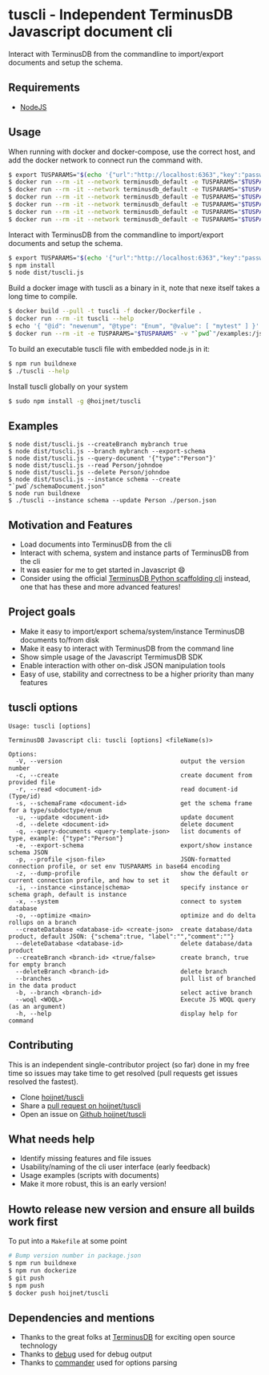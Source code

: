 # tuscli - Independent TerminusDB Javascript document cli

Interact with TerminusDB from the commandline to import/export documents and setup the schema.

## Requirements

* [NodeJS](https://nodejs.org/en/)

## Usage

When running with docker and docker-compose, use the correct host, and add the docker network to connect run the command with.

```bash
$ export TUSPARAMS="$(echo '{"url":"http://localhost:6363","key":"password","user":"admin","organisation":"admin","db":"mydb"}' | base64 )"
$ docker run --rm -it --network terminusdb_default -e TUSPARAMS="$TUSPARAMS" hoijnet/tuscli --help
$ docker run --rm -it --network terminusdb_default -e TUSPARAMS="$TUSPARAMS" hoijnet/tuscli --export-schema
$ docker run --rm -it --network terminusdb_default -e TUSPARAMS="$TUSPARAMS" hoijnet/tuscli --query-document '{"type":"Person"}'
$ docker run --rm -it --network terminusdb_default -e TUSPARAMS="$TUSPARAMS" hoijnet/tuscli --read Person/johndoe
$ docker run --rm -it --network terminusdb_default -e TUSPARAMS="$TUSPARAMS" hoijnet/tuscli --delete Person/johndoe
$ docker run --rm -it --network terminusdb_default -e TUSPARAMS="$TUSPARAMS" hoijnet/tuscli --instance schema --read Person
```

Interact with TerminusDB from the commandline to import/export documents and setup the schema.

```bash
$ export TUSPARAMS="$(echo '{"url":"http://localhost:6363","key":"password","user":"admin","organisation":"admin","db":"mydb"}' | base64 )"
$ npm install
$ node dist/tuscli.js
```

Build a docker image with tuscli as a binary in it, note that nexe itself takes a long time to compile.

```bash
$ docker build --pull -t tuscli -f docker/Dockerfile .
$ docker run --rm -it tuscli --help
$ echo '{ "@id": "newenum", "@type": "Enum", "@value": [ "mytest" ] }' > examples/newenum.json
$ docker run --rm -it -e TUSPARAMS="$TUSPARAMS" -v "`pwd`"/examples:/json tuscli -i schema -c /json/newenum.json
```

To build an executable tuscli file with embedded node.js in it:

```bash
$ npm run buildnexe
$ ./tuscli --help
```

Install tuscli globally on your system

```bash
$ sudo npm install -g @hoijnet/tuscli
```

## Examples

```
$ node dist/tuscli.js --createBranch mybranch true
$ node dist/tuscli.js --branch mybranch --export-schema
$ node dist/tuscli.js --query-document '{"type":"Person"}'
$ node dist/tuscli.js --read Person/johndoe
$ node dist/tuscli.js --delete Person/johndoe
$ node dist/tuscli.js --instance schema --create "`pwd`/schemaDocument.json"
$ node run buildnexe
$ ./tuscli --instance schema --update Person ./person.json
```

## Motivation and Features

* Load documents into TerminusDB from the cli
* Interact with schema, system and instance parts of TerminusDB from the cli
* It was easier for me to get started in Javascript 😄
* Consider using the official [TerminusDB Python scaffolding cli](https://terminusdb.github.io/terminusdb-client-python/Scaffolding_CLI_Tool.html) instead, one that has these and more advanced features! 

## Project goals

* Make it easy to import/export schema/system/instance TerminusDB documents to/from disk
* Make it easy to interact with TerminusDB from the command line
* Show simple usage of the Javascript TermimusDB SDK
* Enable interaction with other on-disk JSON manipulation tools
* Easy of use, stability and correctness to be a higher priority than many features

## tuscli options

```
Usage: tuscli [options]

TerminusDB Javascript cli: tuscli [options] <fileName(s)>

Options:
  -V, --version                                 output the version number
  -c, --create                                  create document from provided file
  -r, --read <document-id>                      read document-id (Type/id)
  -s, --schemaFrame <document-id>               get the schema frame for a type/subdoctype/enum
  -u, --update <document-id>                    update document
  -d, --delete <document-id>                    delete document
  -q, --query-documents <query-template-json>   list documents of type, example: {"type":"Person"}
  -e, --export-schema                           export/show instance schema JSON
  -p, --profile <json-file>                     JSON-formatted connection profile, or set env TUSPARAMS in base64 encoding
  -z, --dump-profile                            show the default or current connection profile, and how to set it
  -i, --instance <instance|schema>              specify instance or schema graph, default is instance
  -x, --system                                  connect to system database
  -o, --optimize <main>                         optimize and do delta rollups on a branch
  --createDatabase <database-id> <create-json>  create database/data product, default JSON: {"schema":true, "label":"","comment":""}
  --deleteDatabase <database-id>                delete database/data product
  --createBranch <branch-id> <true/false>       create branch, true for empty branch
  --deleteBranch <branch-id>                    delete branch
  --branches                                    pull list of branched in the data product
  -b, --branch <branch-id>                      select active branch
  --woql <WOQL>                                 Execute JS WOQL query (as an argument)
  -h, --help                                    display help for command
```

## Contributing

This is an independent single-contributor project (so far) done in my free time so issues may take time to get resolved (pull requests get issues resolved the fastest).

* Clone [hoijnet/tuscli](https://github.com/hoijnet/tuscli)
* Share a [pull request on hoijnet/tuscli](https://github.com/hoijnet/tuscli/pulls)
* Open an issue on [Github hoijnet/tuscli](https://github.com/hoijnet/tuscli/issues)

## What needs help

* Identify missing features and file issues
* Usability/naming of the cli user interface (early feedback)
* Usage examples (scripts with documents)
* Make it more robust, this is an early version!

## Howto release new version and ensure all builds work first

To put into a `Makefile` at some point

```bash
# Bump version number in package.json
$ npm run buildnexe
$ npm run dockerize
$ git push
$ npm push
$ docker push hoijnet/tuscli
```

## Dependencies and mentions

* Thanks to the great folks at [TerminusDB](https://terminusdb.com) for exciting open source technology
* Thanks to [debug](https://www.npmjs.com/package/debug) used for debug output
* Thanks to [commander](https://www.npmjs.com/package/commander) used for options parsing
